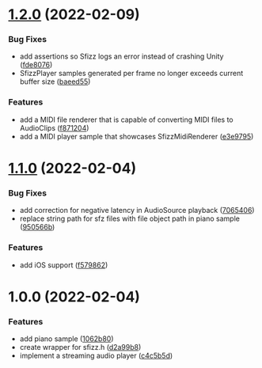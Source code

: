 # [1.2.0](https://github.com/f1yingbanana/sfizz-unity/compare/1.1.0...1.2.0) (2022-02-09)


### Bug Fixes

* add assertions so Sfizz logs an error instead of crashing Unity ([fde8076](https://github.com/f1yingbanana/sfizz-unity/commit/fde8076f1917d4a29754edf0ab90f97266c3f54e))
* SfizzPlayer samples generated per frame no longer exceeds current buffer size ([baeed55](https://github.com/f1yingbanana/sfizz-unity/commit/baeed55326fb5e75f901fffd7365b0b84c3e1189))


### Features

* add a MIDI file renderer that is capable of converting MIDI files to  AudioClips ([f871204](https://github.com/f1yingbanana/sfizz-unity/commit/f871204d2327fa33bd402f9d3350be00ffc8639e))
* add a MIDI player sample that showcases SfizzMidiRenderer ([e3e9795](https://github.com/f1yingbanana/sfizz-unity/commit/e3e9795af3ac57ea4b3e229645ff783f66f9a273))

# [1.1.0](https://github.com/f1yingbanana/sfizz-unity/compare/1.0.0...1.1.0) (2022-02-04)


### Bug Fixes

* add correction for negative latency in AudioSource playback ([7065406](https://github.com/f1yingbanana/sfizz-unity/commit/7065406148bcf3b8c438042cb5cd133ec74779d2))
* replace string path for sfz files with file object path in piano sample ([950566b](https://github.com/f1yingbanana/sfizz-unity/commit/950566bbbcc0f70375e5e4d266ac06c489131812))


### Features

* add iOS support ([f579862](https://github.com/f1yingbanana/sfizz-unity/commit/f579862d7141af632e8b9a3ba8492f835710afc2))

# 1.0.0 (2022-02-04)


### Features

* add piano sample ([1062b80](https://github.com/f1yingbanana/sfizz-unity/commit/1062b806ec39f8446d475cf1d400e8be2e60132a))
* create wrapper for sfizz.h ([d2a99b8](https://github.com/f1yingbanana/sfizz-unity/commit/d2a99b8a29609bc3145797e82d8567a336a6af1b))
* implement a streaming audio player ([c4c5b5d](https://github.com/f1yingbanana/sfizz-unity/commit/c4c5b5d93d761fc319f98a48d4cca41dc7be53e0))
